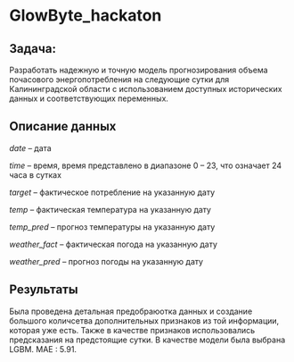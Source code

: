 # GlowByte_hackaton

## Задача:

Разработать надежную и точную модель прогнозирования объема почасового энергопотребления на следующие сутки для Калининградской области с использованием доступных исторических данных и соответствующих переменных.

## Описание данных

*date* – дата

*time* – время, время представлено в диапазоне 0 – 23, что означает 24
часа в сутках

*target* – фактическое потребление на указанную дату 

*temp* – фактическая температура на указанную дату 

*temp_pred* – прогноз температуры на указанную дату 

*weather_fact* – фактическая погода на указанную дату 

*weather_pred* – прогноз погоды на указанную дату

## Результаты

Была проведена детальная предобраюотка данных и создание большого количсетва дополнительных признаков из той информации, которая уже есть. Также в качестве признаков использовались предсказания на предстоящие сутки. 
В качестве модели была выбрана LGBM. MAE : 5.91.
